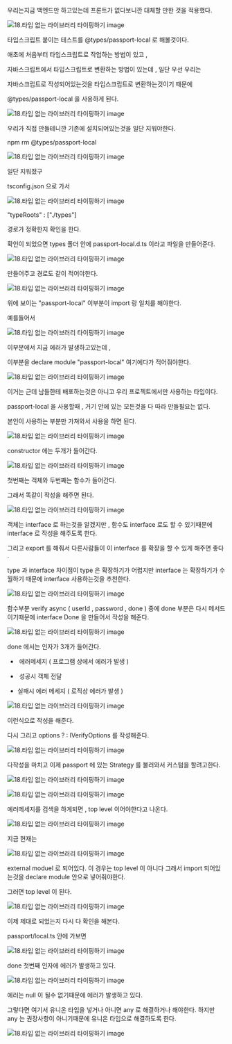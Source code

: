 우리는지금 백엔드만 하고있는데 프론트가 없다보니깐 대체할 만한 것을 적용했다.

![18.타입 없는 라이브러리 타이핑하기 image](https://slid-capture.s3.ap-northeast-2.amazonaws.com/public/capture_images/d95257d064f5425f87f88b04c79f91ae/06abcb80-7879-456f-93d5-b321818b4914.png)


타입스크립트 붙이는 테스트를 @types/passport-local 로 해볼것이다.


애초에 처음부터 타입스크립트로 작업하는 방법이 있고 ,


자바스크립트에서 타입스크립트로 변환하는 방법이 있는데 , 일단 우선 우리는


자바스크립트로 작성되어있는것을 타입스크립트로 변환하는것이기 때문에


@types/passport-local 을 사용하게 된다.

![18.타입 없는 라이브러리 타이핑하기 image](https://slid-capture.s3.ap-northeast-2.amazonaws.com/public/capture_images/d95257d064f5425f87f88b04c79f91ae/3d721d06-57aa-44f4-8bf4-91f0d3fbaf16.png)


우리가 직접 만들테니깐 기존에 설치되어있는것을 일단 지워야한다.


npm rm @types/passport-local

![18.타입 없는 라이브러리 타이핑하기 image](https://slid-capture.s3.ap-northeast-2.amazonaws.com/public/capture_images/d95257d064f5425f87f88b04c79f91ae/ea83f105-b35b-4093-afd0-6aae9201de3b.png)


일단 지워졌구


tsconfig.json 으로 가서

![18.타입 없는 라이브러리 타이핑하기 image](https://slid-capture.s3.ap-northeast-2.amazonaws.com/public/capture_images/d95257d064f5425f87f88b04c79f91ae/0d8671c4-fbb4-4a76-853f-c5664ba16c7d.png)


"typeRoots" : \["./types"\]


경로가 정확한지 확인을 한다.


확인이 되었으면 types 폴더 안에 passport-local.d.ts 이라고 파일을 만들어준다.

![18.타입 없는 라이브러리 타이핑하기 image](https://slid-capture.s3.ap-northeast-2.amazonaws.com/public/capture_images/d95257d064f5425f87f88b04c79f91ae/9ac3f729-fe0e-4185-bd60-988a715019b7.png)


만들어주고 경로도 같이 적어야한다.

![18.타입 없는 라이브러리 타이핑하기 image](https://slid-capture.s3.ap-northeast-2.amazonaws.com/public/capture_images/d95257d064f5425f87f88b04c79f91ae/d20620c1-b3e9-4e2a-ae96-8e0be5a208ae.png)


위에 보이는 "passport-local" 이부분이 import 랑 일치를 해야한다.


예를들어서

![18.타입 없는 라이브러리 타이핑하기 image](https://slid-capture.s3.ap-northeast-2.amazonaws.com/public/capture_images/d95257d064f5425f87f88b04c79f91ae/b485c29a-f4c3-4b8d-b4c1-7c9b72422aed.png)


이부분에서 지금 에러가 발생하고있는데 ,


이부분을 declare module "passport-local" 여기에다가 적어줘야한다.

![18.타입 없는 라이브러리 타이핑하기 image](https://slid-capture.s3.ap-northeast-2.amazonaws.com/public/capture_images/d95257d064f5425f87f88b04c79f91ae/8dc77566-a3a3-4b81-beb5-e9ed9f16c03f.png)


이거는 근데 남들한테 배포하는것은 아니고 우리 프로젝트에서만 사용하는 타입이다.


passport-local 을 사용할때 , 거기 안에 있는 모든것을 다 따라 만들필요는 없다.


본인이 사용하는 부분만 가져와서 사용을 하면 된다.

![18.타입 없는 라이브러리 타이핑하기 image](https://slid-capture.s3.ap-northeast-2.amazonaws.com/public/capture_images/d95257d064f5425f87f88b04c79f91ae/1da149af-9dd1-4922-a3b4-84143db89fff.png)


constructor 에는 두개가 들어간다.

![18.타입 없는 라이브러리 타이핑하기 image](https://slid-capture.s3.ap-northeast-2.amazonaws.com/public/capture_images/d95257d064f5425f87f88b04c79f91ae/8a304408-09ea-482f-b7c8-6aefbb959841.png)


첫번째는 객체와 두번째는 함수가 들어간다.


그래서 똑같이 작성을 해주면 된다.

![18.타입 없는 라이브러리 타이핑하기 image](https://slid-capture.s3.ap-northeast-2.amazonaws.com/public/capture_images/d95257d064f5425f87f88b04c79f91ae/f7f3ce67-d981-4408-9ad2-0e637af3f2f1.png)


객체는 interface 로 하는것을 알겠지만 , 함수도 interface 로도 할 수 있기때문에 interface 로 작성을 해주도록 한다.


그리고 export 를 해줘서 다른사람들이 이 interface 를 확장을 할 수 있게 해주면 좋다 .


type 과 interface 차이점이 type 은 확장하기가 어렵지만 interface 는 확장하기가 수월하기 때문에 interface 사용하는것을 추천한다.

![18.타입 없는 라이브러리 타이핑하기 image](https://slid-capture.s3.ap-northeast-2.amazonaws.com/public/capture_images/d95257d064f5425f87f88b04c79f91ae/60a9f834-47e8-473a-a8ae-91a985d7ad72.png)


함수부분 verify async ( userId , password , done ) 중에 done 부분은 다시 메서드이기때문에 interface Done 을 만들어서 작성을 해준다.

![18.타입 없는 라이브러리 타이핑하기 image](https://slid-capture.s3.ap-northeast-2.amazonaws.com/public/image_upload/d95257d064f5425f87f88b04c79f91ae/326d8027-3ea2-4db0-9733-492415456e94.png)


done 에서는 인자가 3개가 들어간다.

  -  에러메세지 ( 프로그램 상에서 에러가 발생 )

  -  성공시 객체 전달

  - 실패시 에러 메세지 ( 로직상 에러가 발생 )

![18.타입 없는 라이브러리 타이핑하기 image](https://slid-capture.s3.ap-northeast-2.amazonaws.com/public/capture_images/d95257d064f5425f87f88b04c79f91ae/8500349e-ee35-4101-b305-81d96e82116e.png)


이런식으로 작성을 해준다.


다시 그리고 options ? : IVerifyOptions 를 작성해준다.

![18.타입 없는 라이브러리 타이핑하기 image](https://slid-capture.s3.ap-northeast-2.amazonaws.com/public/capture_images/d95257d064f5425f87f88b04c79f91ae/b2b4a2f2-a6cf-4423-92de-8261c0f31405.png)





다작성을 마치고 이제 passport 에 있는 Strategy 를 불러와서 커스텀을 할려고한다.

![18.타입 없는 라이브러리 타이핑하기 image](https://slid-capture.s3.ap-northeast-2.amazonaws.com/public/capture_images/d95257d064f5425f87f88b04c79f91ae/0ba259bc-8b89-430d-abb6-21d9a397439b.png)

![18.타입 없는 라이브러리 타이핑하기 image](https://slid-capture.s3.ap-northeast-2.amazonaws.com/public/capture_images/d95257d064f5425f87f88b04c79f91ae/ee5a4053-b8c2-4f2e-8ed1-dd66d1eaf3ce.png)





에러메세지를 검색을 하게되면 , top level 이어야한다고 나온다.

![18.타입 없는 라이브러리 타이핑하기 image](https://slid-capture.s3.ap-northeast-2.amazonaws.com/public/image_upload/d95257d064f5425f87f88b04c79f91ae/c7db973f-baae-46c9-8093-58a2aa82b355.png)


지금 현재는

![18.타입 없는 라이브러리 타이핑하기 image](https://slid-capture.s3.ap-northeast-2.amazonaws.com/public/capture_images/d95257d064f5425f87f88b04c79f91ae/f2d96b50-6fc8-4031-b87d-3a2ddf6c5ace.png)


external moduel 로 되어있다. 이 경우는 top level 이 아니다 그래서 import 되어있는것을 declare module 안으로 넣어줘야한다.


그러면 top level 이 된다.

![18.타입 없는 라이브러리 타이핑하기 image](https://slid-capture.s3.ap-northeast-2.amazonaws.com/public/capture_images/d95257d064f5425f87f88b04c79f91ae/15c2e9d3-a73d-4fc0-bbbd-2ad59866d5c1.png)


이제 제대로 되었는지 다시 다 확인을 해본다.


passport/local.ts 안에 가보면

![18.타입 없는 라이브러리 타이핑하기 image](https://slid-capture.s3.ap-northeast-2.amazonaws.com/public/capture_images/d95257d064f5425f87f88b04c79f91ae/9ed607af-68bc-4305-89ad-f700ca671383.png)


done 첫번째 인자에 에러가 발생하고 있다.

![18.타입 없는 라이브러리 타이핑하기 image](https://slid-capture.s3.ap-northeast-2.amazonaws.com/public/capture_images/d95257d064f5425f87f88b04c79f91ae/d32bc1cd-30ea-4fb8-bf47-a1e0a61b3125.png)


에러는 null 이 될수 없기때문에 에러가 발생하고 있다.


그렇다면 여기서 유니온 타입을 넣거나 아니면 any 로 해결하거나 해야한다. 하지만 any 는 권장사항이 아니기때문에 유니온 타입으로 해결하도록 한다.

![18.타입 없는 라이브러리 타이핑하기 image](https://slid-capture.s3.ap-northeast-2.amazonaws.com/public/capture_images/d95257d064f5425f87f88b04c79f91ae/5226abaa-c222-4ef5-8645-20819c71680d.png)

